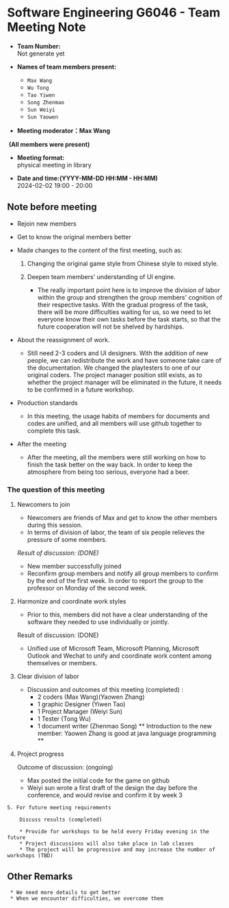 ﻿# Software Engineering G6046 - Team Meeting Note

  * **Team Number:**  
    Not generate yet
* **Names of team members present:** 
  * `Max Wang`
  * `Wu Tong`
  * `Tao Yiwen`
  * `Song Zhenmao`
  * `Sun Weiyi`
  * `Sun Yaowen`

* **Meeting moderator：Max Wang**


​         **(All members were present)**



* **Meeting format:**   
  physical meeting in library

* **Date and time:(YYYY-MM-DD HH:MM - HH:MM)**  
  2024-02-02 19:00 - 20:00

  

## Note before meeting

* Rejoin new members

* Get to know the original members better

* Made changes to the content of the first meeting, such as:

  1. Changing the original game style  from Chinese style to mixed style.

  2. Deepen team members' understanding of UI engine.

     * The really important point here is to improve the division of labor within the group and strengthen the group members' cognition of their respective tasks. With the gradual progress of the task, there will be more difficulties waiting for us, so we need to let everyone know their own tasks before the task starts, so that the future cooperation will not be shelved by hardships.
    
 *  About the reassignment of work.
      * Still need 2-3 coders and UI designers. With the addition of new people, we can redistribute the work and have someone take care of the documentation. We changed the playtesters to one of our original coders. The project manager position still exists, as to whether the project manager will be eliminated in the future, it needs to be confirmed in a future workshop.
   * Production standards
       * In this meeting, the usage habits of members for documents and codes are unified, and all members will use github together to complete this task.
  
  * After the meeting

      * After the meeting, all the members were still working on how to finish the task better on the way back. In order to keep the atmosphere from being too serious, everyone had a beer.         

### The question of this meeting

1. Newcomers to join
    * Newcomers are friends of Max and get to know the other members during this session.
    * In terms of division of labor, the team of six people relieves the pressure of some members.
    
    *Result of discussion: (DONE)*
      * New member successfully joined
      * Reconfirm group members and notify all group members to confirm by the end of the first week. In order to report the group to the professor on Monday of the second week.
 2. Harmonize and coordinate work styles
       * Prior to this, members did not have a clear understanding of the software they needed to use individually or jointly.
       
       Result of discussion: (DONE) 

      * Unified use of Microsoft Team, Microsoft Planning, Microsoft Outlook and Wechat to unify and coordinate work content among themselves or members.
  3. Clear division of labor
      * Discussion and outcomes of this meeting (completed) :
          * 2 coders (Max Wang)(Yaowen Zhang)
          * 1 graphic Designer (Yiwen Tao)
          * 1 Project Manager (Weiyi Sun)
          * 1 Tester (Tong Wu)
          * 1 document writer (Zhenmao Song)
          ** Introduction to the new member: Yaowen Zhang is good at java language programming **
  4. Project progress
  
       Outcome of discussion: (ongoing)
       * Max posted the initial code for the game on github
       * Weiyi sun wrote a first draft of the design the day before the conference, and would revise and confirm it by week 3
       
    5. For future meeting requirements
        
        Discuss results (completed)
        
        * Provide for workshops to be held every Friday evening in the future
        * Project discussions will also take place in lab classes
        * The project will be progressive and may increase the number of workshops (TBD)
   ## Other Remarks
     * We need more details to get better
     * When we encounter difficulties, we overcome them
